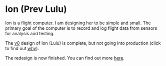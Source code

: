 # Ion (Prev Lulu)

Ion is a flight computer. I am designing her to be simple and small. The primary goal of the computer is to record and log flight data from sensors for analysis and testing.

The [v0](v0/) design of Ion (Lulu) is complete, but not going into production (click to find out [why](v0/README.md#limitations)). 

The redesign is now finished. You can find out more [here](v1/).